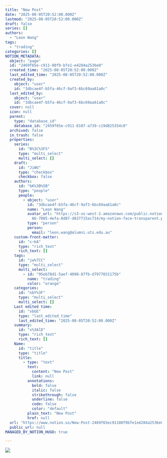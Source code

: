 ```yaml
---
title: "New Post"
date: "2025-08-05T20:52:00.000Z"
lastmod: "2025-08-05T20:52:00.000Z"
draft: false
series: []
authors:
  - "Leon Wang"
tags:
  - "trading"
categories: []
NOTION_METADATA:
  object: "page"
  id: "2469f65e-c911-80f9-bfe1-e4284a2536e0"
  created_time: "2025-08-05T20:52:00.000Z"
  last_edited_time: "2025-08-05T20:52:00.000Z"
  created_by:
    object: "user"
    id: "3dbcae4f-b5fa-46cf-9af3-6bc69aa61a0c"
  last_edited_by:
    object: "user"
    id: "3dbcae4f-b5fa-46cf-9af3-6bc69aa61a0c"
  cover: null
  icon: null
  parent:
    type: "database_id"
    database_id: "2459f65e-c911-8107-a739-c19d825354c0"
  archived: false
  in_trash: false
  properties:
    series:
      id: "B%3C%3FS"
      type: "multi_select"
      multi_select: []
    draft:
      id: "JiWU"
      type: "checkbox"
      checkbox: false
    authors:
      id: "bK%3B%5B"
      type: "people"
      people:
        - object: "user"
          id: "3dbcae4f-b5fa-46cf-9af3-6bc69aa61a0c"
          name: "Leon Wang"
          avatar_url: "https://s3-us-west-2.amazonaws.com/public.notion-static.com/51e2c9\
            66-7005-4efa-8d87-d637715ac714/my-notion-face-transparent.png"
          type: "person"
          person:
            email: "leon.wang@alumni.uts.edu.au"
    custom-front-matter:
      id: "c~kA"
      type: "rich_text"
      rich_text: []
    tags:
      id: "jw%7CC"
      type: "multi_select"
      multi_select:
        - id: "95eb78d1-5aef-4098-87fb-d7977031175b"
          name: "trading"
          color: "orange"
    categories:
      id: "nbY%3F"
      type: "multi_select"
      multi_select: []
    Last edited time:
      id: "vbGE"
      type: "last_edited_time"
      last_edited_time: "2025-08-05T20:52:00.000Z"
    summary:
      id: "x%3AlD"
      type: "rich_text"
      rich_text: []
    Name:
      id: "title"
      type: "title"
      title:
        - type: "text"
          text:
            content: "New Post"
            link: null
          annotations:
            bold: false
            italic: false
            strikethrough: false
            underline: false
            code: false
            color: "default"
          plain_text: "New Post"
          href: null
  url: "https://www.notion.so/New-Post-2469f65ec91180f9bfe1e4284a2536e0"
  public_url: null
MANAGED_BY_NOTION_HUGO: true

---
```



![](https://website-blog-leonwangg1s-projects.vercel.app//api?block_id=2469f65e-c911-80d6-a9b8-fb6095232486)

